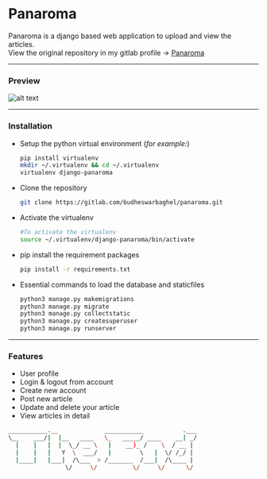 # Panaroma

Panaroma is a django based web application to upload and view the articles.  
View the original repository in my gitlab profile -> [Panaroma](https://gitlab.com/budheswarbaghel/panaroma)
___

### Preview

![alt text](https://i.imgur.com/alKJllA.png "Preview of the home page")
___

### Installation

* Setup the python virtual environment (_for example:_)
    ```bash
    pip install virtualenv
    mkdir ~/.virtualenv && cd ~/.virtualenv
    virtualenv django-panaroma
    ```

* Clone the repository
    ```bash
    git clone https://gitlab.com/budheswarbaghel/panaroma.git
    ```
* Activate the virtualenv
    ```bash
    #To activate the virtualenv
    source ~/.virtualenv/django-panaroma/bin/activate
    ```
* pip install the requirement packages
    ```bash
    pip install -r requirements.txt
    ```
* Essential commands to load the database and staticfiles
    ```bash
    python3 manage.py makemigrations
    python3 manage.py migrate
    python3 manage.py collectstatic
    python3 manage.py createsuperuser
    python3 manage.py runserver
    ```
___

### Features

* User profile
* Login & logout from account
* Create new account
* Post new article
* Update and delete your article
* View articles in detail

```bash
___________.__             ___________           .___
\__    ___/|  |__   ____   \_   _____/ ____    __| _/
  |    |   |  |  \_/ __ \   |    __)_ /    \  / __ | 
  |    |   |   Y  \  ___/   |        \   |  \/ /_/ | 
  |____|   |___|  /\___  > /_______  /___|  /\____ | 
                \/     \/          \/     \/      \/ 
```
